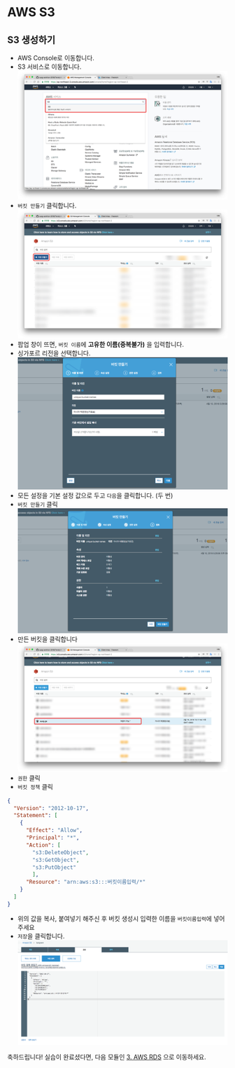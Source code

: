 # AWS S3

## S3 생성하기
- AWS Console로 이동합니다.
- S3 서비스로 이동합니다.
![스크린샷 1](./images/screenshot-2018-02-18-PM-10.17.26.png)
- `버킷 만들기` 클릭합니다.
![스크린샷 2](./images/screenshot-2018-02-18-PM-10.17.30.png)
- 팝업 창이 뜨면, `버킷 이름`에 **고유한 이름(중복불가)** 을 입력합니다.
- 싱가포르 리전을 선택합니다.
![스크린샷 3](./images/3-1.png)
- 모든 설정을 기본 설정 값으로 두고 `다음`을 클릭합니다. (두 번)
- `버킷 만들기` 클릭
![스크린샷 4](./images/4-1.png)
- 만든 버킷을 클릭합니다
![스크린샷 5](./images/screenshot-2018-02-18-PM-10.19.22.png)
- `권한` 클릭
- `버킷 정책` 클릭

```json
{
  "Version": "2012-10-17",
  "Statement": [
    {
      "Effect": "Allow",
      "Principal": "*",
      "Action": [
        "s3:DeleteObject",
        "s3:GetObject",
        "s3:PutObject"
        ],
      "Resource": "arn:aws:s3:::버킷이름입력/*"
    }
  ]
}
```

- 위의 값을 복사, 붙여넣기 해주신 후 버킷 생성시 입력한 이름을 `버킷이름입력`에 넣어주세요
- `저장`을 클릭합니다.
![스크린샷 6](./images/6.png)

축하드립니다! 실습이 완료셨다면, 다음 모듈인 [3. AWS RDS](../3_RDS) 으로 이동하세요.